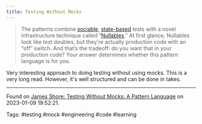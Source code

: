 ```yaml
---
title: Testing Without Mocks
---
```


> The patterns combine [sociable](https://www.jamesshore.com/v2/projects/testing-without-mocks/testing-without-mocks#sociable-tests), [state-based](https://www.jamesshore.com/v2/projects/testing-without-mocks/testing-without-mocks#state-based-tests) tests with a novel infrastructure technique called “[Nullables](https://www.jamesshore.com/v2/projects/testing-without-mocks/testing-without-mocks#nullables).” At first glance, Nullables look like test doubles, but they're actually production code with an “off” switch. And that’s the tradeoff: do you want that in your production code? Your answer determines whether this pattern language is for you.

Very interesting approach to doing testing without using mocks. This is a very long read. However, it's well structured and can be done in takes.

---

Found on [James Shore: Testing Without Mocks: A Pattern Language](https://www.jamesshore.com/v2/projects/testing-without-mocks/testing-without-mocks) on 2023-01-09 19:52:21.

Tags: #testing #mock #engineering #code #learning